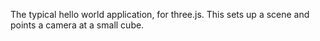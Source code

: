 The typical hello world application, for three.js. This sets up a scene and points a camera at a small cube.